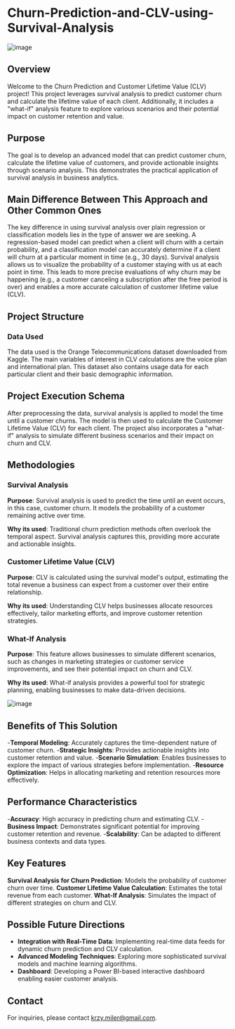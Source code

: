 # Churn-Prediction-and-CLV-using-Survival-Analysis

![image](https://github.com/user-attachments/assets/a30055d3-7931-4829-8e5b-a97ff8548e21)

## Overview
Welcome to the Churn Prediction and Customer Lifetime Value (CLV) project! This project leverages survival analysis to predict customer churn and calculate the lifetime value of each client. Additionally, it includes a "what-if" analysis feature to explore various scenarios and their potential impact on customer retention and value.

## Purpose
The goal is to develop an advanced model that can predict customer churn, calculate the lifetime value of customers, and provide actionable insights through scenario analysis. This demonstrates the practical application of survival analysis in business analytics.

## Main Difference Between This Approach and Other Common Ones
The key difference in using survival analysis over plain regression or classification models lies in the type of answer we are seeking. A regression-based model can predict when a client will churn with a certain probability, and a classification model can accurately determine if a client will churn at a particular moment in time (e.g., 30 days). Survival analysis allows us to visualize the probability of a customer staying with us at each point in time. This leads to more precise evaluations of why churn may be happening (e.g., a customer canceling a subscription after the free period is over) and enables a more accurate calculation of customer lifetime value (CLV).

## Project Structure
### Data Used
The data used is the Orange Telecommunications dataset downloaded from Kaggle. The main variables of interest in CLV calculations are the voice plan and international plan. This dataset also contains usage data for each particular client and their basic demographic information.

## Project Execution Schema
After preprocessing the data, survival analysis is applied to model the time until a customer churns. The model is then used to calculate the Customer Lifetime Value (CLV) for each client. The project also incorporates a "what-if" analysis to simulate different business scenarios and their impact on churn and CLV.

## Methodologies
### Survival Analysis
**Purpose**: Survival analysis is used to predict the time until an event occurs, in this case, customer churn. It models the probability of a customer remaining active over time.

**Why its used**: Traditional churn prediction methods often overlook the temporal aspect. Survival analysis captures this, providing more accurate and actionable insights.

### Customer Lifetime Value (CLV)
**Purpose**: CLV is calculated using the survival model's output, estimating the total revenue a business can expect from a customer over their entire relationship.

**Why its used**: Understanding CLV helps businesses allocate resources effectively, tailor marketing efforts, and improve customer retention strategies.

### What-If Analysis
**Purpose**: This feature allows businesses to simulate different scenarios, such as changes in marketing strategies or customer service improvements, and see their potential impact on churn and CLV.

**Why its used**: What-if analysis provides a powerful tool for strategic planning, enabling businesses to make data-driven decisions.

![image](https://github.com/user-attachments/assets/323eebae-9b46-4f0c-87df-cd42984d4e99)

## Benefits of This Solution
-**Temporal Modeling**: Accurately captures the time-dependent nature of customer churn.
-**Strategic Insights**: Provides actionable insights into customer retention and value.
-**Scenario Simulation**: Enables businesses to explore the impact of various strategies before implementation.
-**Resource Optimization**: Helps in allocating marketing and retention resources more effectively.

## Performance Characteristics
-**Accuracy**: High accuracy in predicting churn and estimating CLV.
-**Business Impact**: Demonstrates significant potential for improving customer retention and revenue.
-**Scalability**: Can be adapted to different business contexts and data types.

## Key Features
**Survival Analysis for Churn Prediction**: Models the probability of customer churn over time.
**Customer Lifetime Value Calculation**: Estimates the total revenue from each customer.
**What-If Analysis**: Simulates the impact of different strategies on churn and CLV.


## Possible Future Directions
- **Integration with Real-Time Data**: Implementing real-time data feeds for dynamic churn prediction and CLV calculation.
- **Advanced Modeling Techniques**: Exploring more sophisticated survival models and machine learning algorithms.
- **Dashboard**: Developing a Power BI-based interactive dashboard enabling easier customer analysis.

## Contact
For inquiries, please contact krzy.miler@gmail.com.
